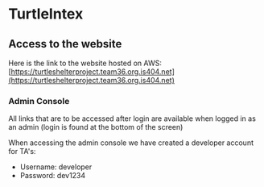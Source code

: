 # TurtleIntex

## Access to the website

Here is the link to the website hosted on AWS: [https://turtleshelterproject.team36.org.is404.net](https://turtleshelterproject.team36.org.is404.net)

### Admin Console

All links that are to be accessed after login are available when logged in as an admin (login is found at the bottom of the screen)

When accessing the admin console we have created a developer account for TA's:

- Username: developer
- Password: dev1234